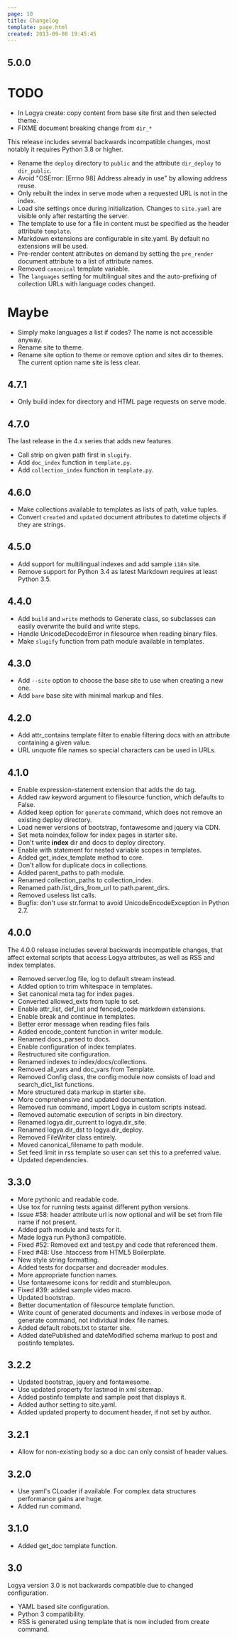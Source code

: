 ```yaml
---
page: 10
title: Changelog
template: page.html
created: 2013-09-08 19:45:45
---
```

## 5.0.0

# TODO

* In Logya create: copy content from base site first and then selected theme.
* FIXME document breaking change from `dir_*`

This release includes several backwards incompatible changes, most notably it requires Python 3.8 or higher.

* Rename the `deploy` directory to `public` and the attribute `dir_deploy` to `dir_public`.
* Avoid "OSError: \[Errno 98\] Address already in use" by allowing address reuse.
* Only rebuilt the index in serve mode when a requested URL is not in the index.
* Load site settings once during initialization. Changes to `site.yaml` are visible only after restarting the server.
* The template to use for a file in content must be specified as the header attribute `template`.
* Markdown extensions are configurable in site.yaml. By default no extensions will be used.
* Pre-render content attributes on demand by setting the `pre_render` document attribute to a list of attribute names.
* Removed `canonical` template variable.
* The `languages` setting for multilingual sites and the auto-prefixing of collection URLs with language codes changed.

# Maybe

* Simply make languages a list if codes? The name is not accessible anyway.
* Rename site to theme.
* Rename site option to theme or remove option and sites dir to themes. The current option name site is less clear.

## 4.7.1

* Only build index for directory and HTML page requests on serve mode.

## 4.7.0

The last release in the 4.x series that adds new features.

* Call strip on given path first in `slugify`.
* Add `doc_index` function in `template.py`.
* Add `collection_index` function in `template.py`.

## 4.6.0

* Make collections available to templates as lists of path, value tuples.
* Convert `created` and `updated` document attributes to datetime objects if they are strings.

## 4.5.0

* Add support for multilingual indexes and add sample `i18n` site.
* Remove support for Python 3.4 as latest Markdown requires at least Python 3.5.

## 4.4.0

* Add `build` and `write` methods to Generate class, so subclasses can easily overwrite the build and write steps.
* Handle UnicodeDecodeError in filesource when reading binary files.
* Make `slugify` function from path module available in templates.

## 4.3.0

* Add `--site` option to choose the base site to use when creating a new one.
* Add `bare` base site with minimal markup and files.

## 4.2.0

* Add attr_contains template filter to enable filtering docs with an attribute containing a given value.
* URL unquote file names so special characters can be used in URLs.

## 4.1.0

* Enable expression-statement extension that adds the do tag.
* Added raw keyword argument to filesource function, which defaults to False.
* Added keep option for `generate` command, which does not remove an existing deploy directory.
* Load newer versions of bootstrap, fontawesome and jquery via CDN.
* Set meta noindex,follow for index pages in starter site.
* Don't write __index__ dir and docs to deploy directory.
* Enable with statement for nested variable scopes in templates.
* Added get_index_template method to core.
* Don't allow for duplicate docs in collections.
* Added parent_paths to path module.
* Renamed collection_paths to collection_index.
* Renamed path.list_dirs_from_url to path.parent_dirs.
* Removed useless list calls.
* Bugfix: don't use str.format to avoid UnicodeEncodeException in Python 2.7.

## 4.0.0

The 4.0.0 release includes several backwards incompatible changes, that affect external scripts that access Logya attributes, as well as RSS and index templates.

* Removed server.log file, log to default stream instead.
* Added option to trim whitespace in templates.
* Set canonical meta tag for index pages.
* Converted allowed_exts from tuple to set.
* Enable attr_list, def_list and fenced_code markdown extensions.
* Enable break and continue in templates.
* Better error message when reading files fails
* Added encode_content function in writer module.
* Renamed docs_parsed to docs.
* Enable configuration of index templates.
* Restructured site configuration.
* Renamed indexes to index/docs/collections.
* Removed all_vars and doc_vars from Template.
* Removed Config class, the config module now consists of load and search_dict_list functions.
* More structured data markup in starter site.
* More comprehensive and updated documentation.
* Removed run command, import Logya in custom scripts instead.
* Removed automatic execution of scripts in bin directory.
* Renamed logya.dir_current to logya.dir_site.
* Renamed logya.dir_dst to logya.dir_deploy.
* Removed FileWriter class entirely.
* Moved canonical_filename to path module.
* Set feed limit in rss template so user can set this to a preferred value.
* Updated dependencies.

## 3.3.0

* More pythonic and readable code.
* Use tox for running tests against different python versions.
* Issue \#58: header attribute url is now optional and will be set from file name if not present.
* Added path module and tests for it.
* Made logya run Python3 compatible.
* Fixed \#52: Removed ext and test.py and code that referenced them.
* Fixed \#48: Use .htaccess from HTML5 Boilerplate.
* New style string formatting.
* Added tests for docparser and docreader modules.
* More appropriate function names.
* Use fontawesome icons for reddit and stumbleupon.
* Fixed \#39: added sample video macro.
* Updated bootstrap.
* Better documentation of filesource template function.
* Write count of generated documents and indexes in verbose mode of generate command, not individual index file names.
* Added default robots.txt to starter site.
* Added datePublished and dateModified schema markup to post and postinfo templates.

## 3.2.2

* Updated bootstrap, jquery and fontawesome.
* Use updated property for lastmod in xml sitemap.
* Added postinfo template and sample post that displays it.
* Added author setting to site.yaml.
* Added updated property to document header, if not set by author.

## 3.2.1

* Allow for non-existing body so a doc can only consist of header values.

## 3.2.0

* Use yaml's CLoader if available. For complex data structures performance gains are huge.
* Added run command.

## 3.1.0

* Added get_doc template function.

## 3.0

Logya version 3.0 is not backwards compatible due to changed configuration.

* YAML based site configuration.
* Python 3 compatibility.
* RSS is generated using template that is now included from create command.

